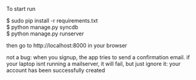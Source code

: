 To start run

$ sudo pip install -r requirements.txt <br />
$ python manage.py syncdb <br />
$ python manage.py runserver <br />

then go to
http://localhost:8000 in your browser

not a bug: when you signup, the app tries to send a confirmation email.
if your laptop isnt running a mailserver, it will fail, but just ignore it:
your account has been successfully created
